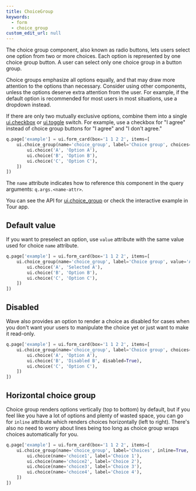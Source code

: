 ```yaml
---
title: ChoiceGroup
keywords:
  - form
  - choice_group
custom_edit_url: null
---
```



 The choice group component, also known as radio buttons, lets users select one option from two or more choices.
 Each option is represented by one choice group button. A user can select only one choice group in a button group.

 Choice groups emphasize all options equally, and that may draw more attention to the options than necessary.
 Consider using other components, unless the options deserve extra attention from the user.
 For example, if the default option is recommended for most users in most situations, use a dropdown instead.

 If there are only two mutually exclusive options, combine them into a single [ui.checkbox](/docs/api/ui#checkbox) or [ui.toggle](/docs/api/ui#toggle) switch.
 For example, use a checkbox for "I agree" instead of choice group buttons for "I agree" and "I don't agree."

```py
q.page['example'] = ui.form_card(box='1 1 2 2', items=[
    ui.choice_group(name='choice_group', label='Choice group', choices=[
        ui.choice('A', 'Option A'),
        ui.choice('B', 'Option B'),
        ui.choice('C', 'Option C'),
    ])
])
```

The `name` attribute indicates how to reference this component in the query arguments: `q.args.<name-attr>`. 

You can see the API for [ui.choice_group](/docs/api/ui#choice_group) or check the interactive example in Tour app.

## Default value

If you want to preselect an option, use `value` attribute with the same value used for choice `name` attribute.

```py
q.page['example'] = ui.form_card(box='1 1 2 2', items=[
    ui.choice_group(name='choice_group', label='Choice group', value='A', choices=[
        ui.choice('A', 'Selected A'),
        ui.choice('B', 'Option B'),
        ui.choice('C', 'Option C'),
    ])
])
```

## Disabled

Wave also provides an option to render a choice as disabled for cases when you don't want your users
to manipulate the choice yet or just want to make it read-only.

```py
q.page['example'] = ui.form_card(box='1 1 2 2', items=[
    ui.choice_group(name='choice_group', label='Choice group', choices=[
        ui.choice('A', 'Option A'),
        ui.choice('B', 'Disabled B', disabled=True),
        ui.choice('C', 'Option C'),
    ])
])
```

## Horizontal choice group

Choice group renders options vertically (top to bottom) by default, but if you feel like you have a lot of options and
plenty of wasted space, you can go for `inline` attribute which renders choices horizontally (left to right). There's
also no need to worry about lines being too long as choice group wraps choices automatically for you.

```py
q.page['example'] = ui.form_card(box='1 1 2 2', items=[
    ui.choice_group(name='choice_group', label='Choices', inline=True, choices=[
        ui.choice(name='choice1', label='Choice 1'),
        ui.choice(name='choice2', label='Choice 2'),
        ui.choice(name='choice3', label='Choice 3'),
        ui.choice(name='choice4', label='Choice 4'),
    ])
])
```
